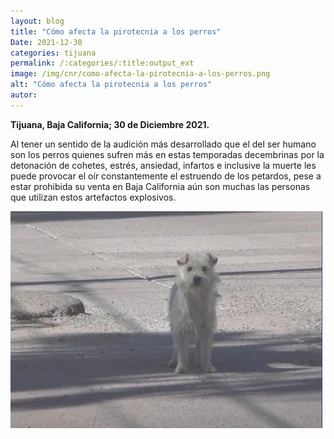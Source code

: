 ```yaml
---
layout: blog
title: "Cómo afecta la pirotecnia a los perros"
Date: 2021-12-30
categories: tijuana
permalink: /:categories/:title:output_ext
image: /img/cnr/como-afecta-la-pirotecnia-a-los-perros.png
alt: "Cómo afecta la pirotecnia a los perros"
autor:
---
```


**Tijuana, Baja California; 30 de Diciembre 2021.** 

Al tener un sentido de la audición más desarrollado que el del ser humano son los perros quienes sufren más en estas temporadas decembrinas por la detonación de cohetes, estrés, ansiedad, infartos e inclusive la muerte les puede provocar el oír constantemente el estruendo de los petardos, pese a estar prohibida su venta en Baja California aún son muchas las personas que utilizan estos artefactos explosivos.

<div id="carouselExampleSlidesOnly" class="carousel slide" data-ride="carousel">
  <div class="carousel-inner">
    <div class="carousel-item active">
       <img class="d-block w-100" src="/img/cnr/como-afecta-la-pirotecnia-a-los-perros.png" loading="lazy"  alt="Cómo afecta la pirotecnia a los perros">
    </div>
  </div>
</div>